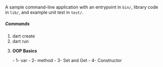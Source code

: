 A sample command-line application with an entrypoint in `bin/`, library code
in `lib/`, and example unit test in `test/`.

<h5>Commands</h5>
<ol>
<li>dart create <options> <name_of_project></li>
<li>dart run</li>
<li>
<p><strong>OOP Basics</strong></p>
- 1- var
- 2- method
- 3- Set and Get
- 4- Constructor

</li>
</ol>
